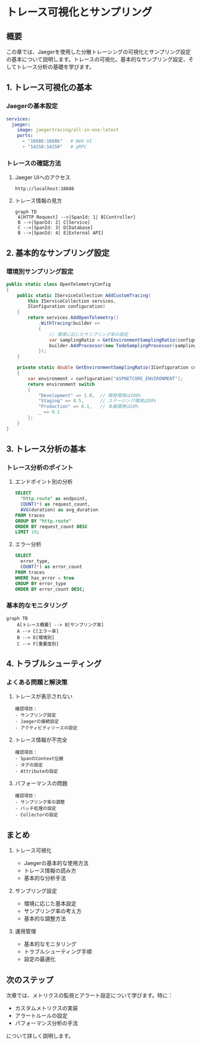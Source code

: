 # トレース可視化とサンプリング

## 概要

この章では、Jaegerを使用した分散トレーシングの可視化とサンプリング設定の基本について説明します。トレースの可視化、基本的なサンプリング設定、そしてトレース分析の基礎を学びます。

## 1. トレース可視化の基本

### Jaegerの基本設定

```yaml
services:
  jaeger:
    image: jaegertracing/all-in-one:latest
    ports:
      - "16686:16686"   # Web UI
      - "14250:14250"   # gRPC
```

### トレースの確認方法

1. Jaeger UIへのアクセス
   ```plaintext
   http://localhost:16686
   ```

2. トレース情報の見方
   ```mermaid
   graph TD
    A[HTTP Request] -->|SpanId: 1| B[Controller]
    B -->|SpanId: 2| C[Service]
    C -->|SpanId: 3| D[Database]
    B -->|SpanId: 4| E[External API]
   ```

## 2. 基本的なサンプリング設定

### 環境別サンプリング設定

```csharp
public static class OpenTelemetryConfig
{
    public static IServiceCollection AddCustomTracing(
        this IServiceCollection services,
        IConfiguration configuration)
    {
        return services.AddOpenTelemetry()
            .WithTracing(builder =>
            {
                // 環境に応じたサンプリング率の設定
                var samplingRatio = GetEnvironmentSamplingRatio(configuration);
                builder.AddProcessor(new TodoSamplingProcessor(samplingRatio));
            });
    }

    private static double GetEnvironmentSamplingRatio(IConfiguration configuration)
    {
        var environment = configuration["ASPNETCORE_ENVIRONMENT"];
        return environment switch
        {
            "Development" => 1.0,  // 開発環境は100%
            "Staging" => 0.5,      // ステージング環境は50%
            "Production" => 0.1,   // 本番環境は10%
            _ => 0.1
        };
    }
}
```

## 3. トレース分析の基本

### トレース分析のポイント

1. エンドポイント別の分析
   ```sql
   SELECT
     "http.route" as endpoint,
     COUNT(*) as request_count,
     AVG(duration) as avg_duration
   FROM traces
   GROUP BY "http.route"
   ORDER BY request_count DESC
   LIMIT 10;
   ```

2. エラー分析
   ```sql
   SELECT
     error_type,
     COUNT(*) as error_count
   FROM traces
   WHERE has_error = true
   GROUP BY error_type
   ORDER BY error_count DESC;
   ```

### 基本的なモニタリング

```mermaid
graph TB
    A[トレース概要] --> B[サンプリング率]
    A --> C[エラー率]
    B --> D[環境別]
    C --> F[重要度別]
```

## 4. トラブルシューティング

### よくある問題と解決策

1. トレースが表示されない
   ```plaintext
   確認項目：
   - サンプリング設定
   - Jaegerの接続設定
   - アクティビティソースの設定
   ```

2. トレース情報が不完全
   ```plaintext
   確認項目：
   - SpanのContext伝搬
   - タグの設定
   - Attributeの設定
   ```

3. パフォーマンスの問題
   ```plaintext
   確認項目：
   - サンプリング率の調整
   - バッチ処理の設定
   - Collectorの設定
   ```

## まとめ

1. トレース可視化
   - Jaegerの基本的な使用方法
   - トレース情報の読み方
   - 基本的な分析手法

2. サンプリング設定
   - 環境に応じた基本設定
   - サンプリング率の考え方
   - 基本的な調整方法

3. 運用管理
   - 基本的なモニタリング
   - トラブルシューティング手順
   - 設定の最適化

## 次のステップ

次章では、メトリクスの監視とアラート設定について学びます。特に：

- カスタムメトリクスの実装
- アラートルールの設定
- パフォーマンス分析の手法

について詳しく説明します。
